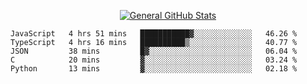 <p align="center">
  <a href="https://github.com/AndyDevv">
    <img src="https://github-readme-stats.vercel.app/api?username=AndyDevv&custom_title=General%20GitHub%20Stats&theme=aura_dark" alt="General GitHub Stats">
  </a>
</p>

<!--START_SECTION:waka-->
```text
JavaScript   4 hrs 51 mins   ███████████▓░░░░░░░░░░░░░   46.26 % 
TypeScript   4 hrs 16 mins   ██████████▒░░░░░░░░░░░░░░   40.77 % 
JSON         38 mins         █▓░░░░░░░░░░░░░░░░░░░░░░░   06.04 % 
C            20 mins         ▓░░░░░░░░░░░░░░░░░░░░░░░░   03.24 % 
Python       13 mins         ▓░░░░░░░░░░░░░░░░░░░░░░░░   02.18 % 
```
<!--END_SECTION:waka-->
